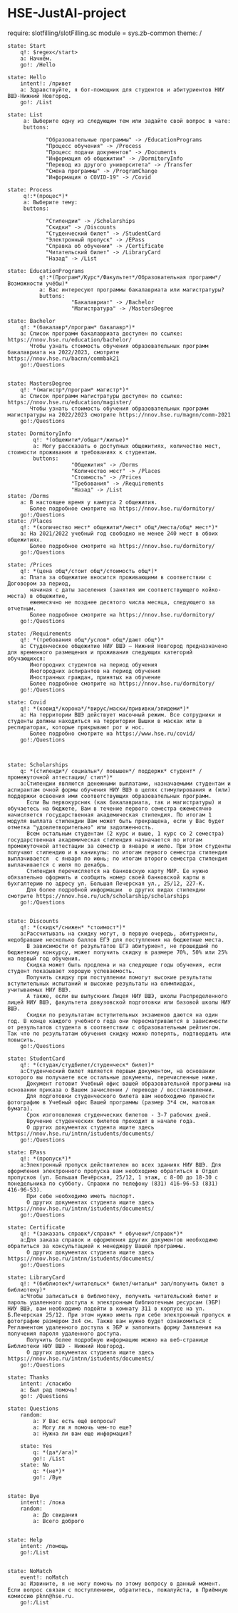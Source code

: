 # HSE-JustAI-project
require: slotfilling/slotFilling.sc
  module = sys.zb-common
theme: /

    state: Start
        q!: $regex</start>
        a: Начнём.
        go!: /Hello

    state: Hello
        intent!: /привет
        a: Здравствуйте, я бот-помощник для студентов и абитуриентов НИУ ВШЭ-Нижний Новгород. 
        go!: /List
    
    state: List
         a: Выберите одну из следующим тем или задайте свой вопрос в чате:
         buttons:
                
                "Образовательные программы" -> /EducationPrograms
                "Процесс обучения" -> /Process
                "Процесс подачи документов" -> /Documents
                "Информация об общежитии" -> /DormitoryInfo
                "Перевод из другого университета" -> /Transfer
                "Смена программы" -> /ProgramChange
                "Информация о COVID-19" -> /Covid
             
    state: Process
         q!:*(процес*)*
         a: Выберите тему:
         buttons:
             
                "Стипендии" -> /Scholarships
                "Скидки" -> /Discounts
                "Студенческий билет" -> /StudentCard
                "Электронный пропуск" -> /EPass
                "Справка об обучении" -> /Certificate
                "Читательский билет" -> /LibraryCard
                "Назад" -> /List
              
    state: EducationPrograms
              q!:*(Програм*/Курс*/Факультет*/Образовательная программ*/Возможности учёбы)*
              a: Вас интересуют программы бакалавриата или магистратуры?
              buttons:
                        "Бакалавриат" -> /Bachelor
                        "Магистратура" -> /MastersDegree
              
    state: Bachelor
        q!: *(бакалавр*/програм* бакалавр*)*
        a: Список программ бакалавриата доступен по ссылке: https://nnov.hse.ru/education/bachelor/
           Чтобы узнать стоимость обучения образовательных программ бакалавриата на 2022/2023, смотрите https://nnov.hse.ru/bacnn/commbak21
        go!:/Questions

            
    state: MastersDegree
        q!: *(магистр*/програм* магистр*)*
        a: Список программ магистратуры доступен по ссылке: https://nnov.hse.ru/education/magister/
           Чтобы узнать стоимость обучения образовательных программ магистратуры на 2022/2023 смотрите https://nnov.hse.ru/magnn/comm-2021
        go!:/Questions

    state: DormitoryInfo
            q!: *(общежити*/общаг*/жилье)*
            a: Могу рассказать о доступных общежитиях, количестве мест, стоимости проживания и требованиях к студентам.
            buttons:
                        "Общежития" -> /Dorms
                        "Количество мест" -> /Places
                        "Стоимость" -> /Prices
                        "Требования" -> /Requirements
                        "Назад" -> /List
    state: /Dorms
        a: В настоящее время у кампуса 2 общежития.
           Более подробное смотрите на https://nnov.hse.ru/dormitory/
        go!:/Questions
    state: /Places
        q!: *(количество мест* общежити*/мест* общ*/места/общ* мест*)*
        a: На 2021/2022 учебный год свободно не менее 240 мест в обоих общежитиях. 
           Более подробное смотрите на https://nnov.hse.ru/dormitory/
        go!:/Questions  
        
    state: /Prices
        q!: *(цена общ*/стоит общ*/стоимость общ*)*
        a: Плата за общежитие вносится проживающими в соответствии с Договором за период, 
           начиная с даты заселения (занятия им соответствующего койко-места) в общежитие, 
           ежемесячно не позднее десятого числа месяца, следующего за отчетным. 
           Более подробное смотрите на https://nnov.hse.ru/dormitory/
        go!:/Questions  
        
    state: /Requirements
        q!: *(требования общ*/услов* общ*/дают общ*)*
        a: Студенческое общежитие НИУ ВШЭ – Нижний Новгород предназначено для временного размещения и проживания следующих категорий обучающихся:
           Иногородних студентов на период обучения
           Иногородних аспирантов на период обучения
           Иностранных граждан, принятых на обучение
           Более подробное смотрите на https://nnov.hse.ru/dormitory/
        go!:/Questions  
        
    state: Covid
        q!: *(ковид*/корона*/*вирус/маски/прививки/эпидеми*)*
        a: На территории ВШЭ действует масочный режим. Все сотрудники и студенты должны находиться на территории Вышки в масках или в респираторах, которые прикрывают рот и нос.
           Более подробно смотрите на https://www.hse.ru/covid/
        go!:/Questions
    
    
            
    state: Scholarships
        q: *(стипенди*/ социальн*/ повышен*/ поддержк* студент* /промежуточной аттестации/ стип*)*
        a:Стипендии являются денежными выплатами, назначаемыми студентам и аспирантам очной формы обучения НИУ ВШЭ в целях стимулирования и (или) поддержки освоения ими соответствующих образовательных программ.
          Если Вы первокурсник (как бакалавриата, так и магистратуры) и обучаетесь на бюджете, Вам в течение первого семестра ежемесячно начисляется государственная академическая стипендия. По итогам 1 модуля выплата стипендии Вам может быть прекращена, если у Вас будет отметка "удовлетворительно" или задолженность.
          Всем остальным студентам (2 курс и выше, 1 курс со 2 семестра)  государственная академическая стипендия назначается по итогам промежуточной аттестации за семестр в январе и июле. При этом студенты получают стипендию и в каникулы: по итогам первого семестра стипендия выплачивается  с января по июнь; по итогам второго семестра стипендия выплачивается с июля по декабрь.
          Стипендия перечисляется на банковскую карту МИР. Ее нужно обязательно оформить и сообщить номер своей банковской карты в бухгалтерию по адресу ул. Большая Печерская ул., 25/12, 227-К.
          Для более подробной информации  о других видах стипендии смотрите https://nnov.hse.ru/uch/scholarship/scholarships 
        go!:/Questions


    state: Discounts
        q!: *(скидк*/снижен* *стоимост*)*
        a:Рассчитывать на скидку могут, в первую очередь, абитуриенты, недобравшие несколько баллов ЕГЭ для поступления на бюджетные места. 
          В зависимости от результатов ЕГЭ абитуриент, не прошедший по бюджетному конкурсу, может получить скидку в размере 70%, 50% или 25% на первый год обучения. 
          Скидка может быть продлена и на следующие годы обучения, если студент показывает хорошую успеваемость.
          Получить скидку при поступлении помогут высокие результаты вступительных испытаний и высокие результаты на олимпиадах, учитываемых НИУ ВШЭ. 
          А также, если вы выпускник Лицея НИУ ВШЭ, школы Распределенного лицей НИУ ВШЭ, факультета довузовской подготовки или базовой школы НИУ ВШЭ.
          Скидки по результатам вступительных экзаменов даются на один год. В конце каждого учебного года они пересматриваются в зависимости от результатов студента в соответствии с образовательным рейтингом. Так что по результатам обучения скидку можно потерять, подтвердить или повысить.
        go!:/Questions
            
    state: StudentCard
        q!: *(студак/студбилет/студенческ* билет)*
        a:Студенческий билет является первым документом, на основании которого вы получаете все остальные документы, перечисленные ниже.
          Документ готовит Учебный офис вашей образовательной программы на основании приказа о Вашем зачислении / переводе / восстановлении. 
          Для подготовки студенческого билета вам необходимо принести фотографию в Учебный офис Вашей программы (размер 3*4 см, матовая бумага).
          Срок изготовления студенческих билетов - 3-7 рабочих дней. 
          Вручение студенческих билетов проходит в начале года.
          О других документах студента ищите здесь  https://nnov.hse.ru/intnn/istudents/documents/
        go!:/Questions

    state: EPass
        q!: *(пропуск*)*
        a:Электронный пропуск действителен во всех зданиях НИУ ВШЭ. Для оформления электронного пропуска вам необходимо обратиться в Отдел пропусков (ул. Большая Печёрская, 25/12, 1 этаж, с 8-00 до 18-30 с понедельника по субботу. Справки по телефону (831) 416-96-53 (831) 416-96-53).
          При себе необходимо иметь паспорт.
          О других документах студента ищите здесь https://nnov.hse.ru/intnn/istudents/documents/
        go!:/Questions
            
    state: Certificate
        q!: *(заказать справк*/справк* * обучени*/справк*)*
        a:Для заказа справок и оформления других документов необходимо обратиться за консультацией к менеджеру Вашей программы.
          О других документах студента ищите здесь https://nnov.hse.ru/intnn/istudents/documents/
        go!:/Questions
            
    state: LibraryCard
        q!: *(библиотек*/читательск* билет/читальн* зал/получить билет в библиотеку)*
        a:Чтобы записаться в библиотеку, получить читательский билет и пароль удаленного доступа к электронным библиотечным ресурсам (ЭБР) НИУ ВШЭ, вам необходимо подойти в комнату 311 в корпусе на ул. Б.Печерская 25/12. При этом нужно иметь при себе электронный пропуск и фотографию размером 3х4 см. Также вам нужно будет ознакомиться с Регламентом удаленного доступа к ЭБР и заполнить форму Заявления на получения пароля удаленного доступа.
          Получить более подробную информацию можно на веб-странице Библиотеки НИУ ВШЭ - Нижний Новгород.
          О других документах студента ищите здесь https://nnov.hse.ru/intnn/istudents/documents/
        go!:/Questions
                        
    state: Thanks
        intent: /спасибо
        a: Был рад помочь!
        go!: /Questions
        
    state: Questions
        random:
            a: У Вас есть ещё вопросы?
            a: Могу ли я помочь чем-то еще?
            a: Нужна ли вам еще информация? 
        
        state: Yes
            q: *(да*/ага)*
            go!: /List
        state: No
            q: *(не*)*
            go!: /Bye


    state: Bye
        intent!: /пока
        random:
            a: До свидания
            a: Всего доброго
            
            
    state: Help
        intent: /помощь
        go!:/List
        
        
    state: NoMatch
        event!: noMatch
        a: Извините, я не могу помочь по этому вопросу в данный момент. Если вопрос связан с поступлением, обратитесь, пожалуйста, в Приёмную комиссию pknn@hse.ru.
        go!:/List
